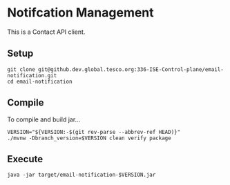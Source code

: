 # Notifcation Management

This is a Contact API client.

## Setup
```
git clone git@github.dev.global.tesco.org:336-ISE-Control-plane/email-notification.git
cd email-notification
```

## Compile
To compile and build jar...
```
VERSION="${VERSION:-$(git rev-parse --abbrev-ref HEAD)}"
./mvnw -Dbranch_version=$VERSION clean verify package
```
## Execute
```
java -jar target/email-notification-$VERSION.jar
```
